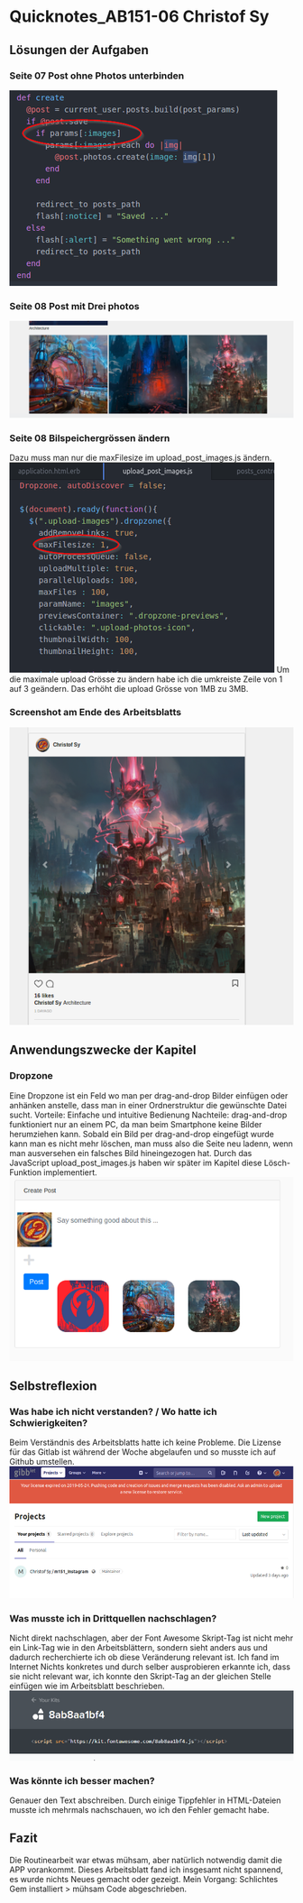 # Quicknotes_AB151-06 Christof Sy
## Lösungen der Aufgaben
### Seite 07 Post ohne Photos unterbinden
![BrauchtEinBild](screenshots/brauchtImage.png)

### Seite 08 Post mit Drei photos
![DreiPhotos](screenshots/postMitDreiPhotos.png)

### Seite 08 Bilspeichergrössen ändern

Dazu muss man nur die maxFilesize im upload_post_images.js ändern.
![LösungSeite8](screenshots/LoesungSeite08.png)
Um  die maximale upload Grösse zu ändern habe ich die umkreiste Zeile von 1 auf 3 geändern.
Das erhöht die upload Grösse von 1MB zu 3MB.

### Screenshot am Ende des Arbeitsblatts
![EndScreenshot](screenshots/FixedWidth.png)

## Anwendungszwecke der Kapitel

### Dropzone
Eine Dropzone ist ein Feld wo man per drag-and-drop Bilder einfügen oder anhänken anstelle, dass man in einer Ordnerstruktur die gewünschte Datei sucht.
Vorteile: Einfache und intuitive Bedienung
Nachteile: drag-and-drop funktioniert nur an einem PC, da man beim Smartphone keine Bilder herumziehen kann. Sobald ein Bild per drag-and-drop eingefügt wurde kann man es nicht mehr löschen, man muss also die Seite neu ladenn, wenn man ausversehen ein falsches Bild hineingezogen hat.
Durch das JavaScript upload_post_images.js haben wir später im Kapitel diese Lösch-Funktion implementiert.
![DropzoneExample](screenshots/dropzoneExample.png)

## Selbstreflexion

### Was habe ich nicht verstanden? / Wo hatte ich Schwierigkeiten?
Beim Verständnis des Arbeitsblatts hatte ich keine Probleme.
Die Lizense für das Gitlab ist während der Woche abgelaufen und so musste ich auf Github umstellen.
![LicenseExpired](screenshots/LicenseExpired.png)

### Was musste ich in Drittquellen nachschlagen?
Nicht direkt nachschlagen, aber der Font Awesome Skript-Tag ist nicht mehr ein Link-Tag wie in den Arbeitsblättern, sondern sieht anders aus und dadurch recherchierte ich ob diese Veränderung relevant ist. Ich fand im Internet Nichts konkretes und durch selber ausprobieren erkannte ich, dass sie nicht relevant war, ich konnte den Skript-Tag an der gleichen Stelle einfügen wie im Arbeitsblatt beschrieben.
![fontAwesome](screenshots/fontAwesome.png)

### Was könnte ich besser machen?
Genauer den Text abschreiben. Durch einige Tippfehler in HTML-Dateien musste ich mehrmals nachschauen, wo ich den Fehler gemacht habe.


## Fazit
Die Routinearbeit war etwas mühsam, aber natürlich notwendig damit die APP vorankommt. Dieses Arbeitsblatt fand ich insgesamt nicht spannend, es wurde nichts Neues gemacht oder gezeigt. Mein Vorgang: Schlichtes Gem installiert > mühsam Code abgeschrieben.
